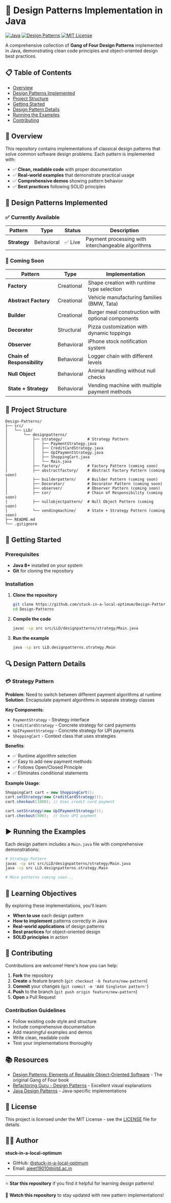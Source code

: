 # 🎯 Design Patterns Implementation in Java

[![Java](https://img.shields.io/badge/Java-ED8B00?style=for-the-badge&logo=java&logoColor=white)](https://www.oracle.com/java/)
[![Design Patterns](https://img.shields.io/badge/Design_Patterns-Gang_of_Four-blue?style=for-the-badge)](https://en.wikipedia.org/wiki/Design_Patterns)
[![MIT License](https://img.shields.io/badge/License-MIT-green.svg?style=for-the-badge)](https://choosealicense.com/licenses/mit/)

A comprehensive collection of **Gang of Four Design Patterns** implemented in Java, demonstrating clean code principles and object-oriented design best practices.

## 📋 Table of Contents

- [Overview](#-overview)
- [Design Patterns Implemented](#-design-patterns-implemented)
- [Project Structure](#-project-structure)
- [Getting Started](#-getting-started)
- [Design Pattern Details](#-design-pattern-details)
- [Running the Examples](#-running-the-examples)
- [Contributing](#-contributing)

## 🌟 Overview

This repository contains implementations of classical design patterns that solve common software design problems. Each pattern is implemented with:

- ✅ **Clean, readable code** with proper documentation
- ✅ **Real-world examples** that demonstrate practical usage
- ✅ **Comprehensive demos** showing pattern behavior
- ✅ **Best practices** following SOLID principles

## 🎨 Design Patterns Implemented

### ✅ **Currently Available**

| Pattern | Type | Status | Description |
|---------|------|--------|-------------|
| **Strategy** | Behavioral | ✅ Live | Payment processing with interchangeable algorithms |

### 🚧 **Coming Soon**

| Pattern | Type | Implementation |
|---------|------|----------------|
| **Factory** | Creational | Shape creation with runtime type selection |
| **Abstract Factory** | Creational | Vehicle manufacturing families (BMW, Tata) |
| **Builder** | Creational | Burger meal construction with optional components |
| **Decorator** | Structural | Pizza customization with dynamic toppings |
| **Observer** | Behavioral | iPhone stock notification system |
| **Chain of Responsibility** | Behavioral | Logger chain with different levels |
| **Null Object** | Behavioral | Animal handling without null checks |
| **State + Strategy** | Behavioral | Vending machine with multiple payment methods |

## 📁 Project Structure

```
Design-Patterns/
├── src/
│   └── LLD/
│       └── designpatterns/
│           ├── strategy/           # Strategy Pattern
│           │   ├── PaymentStrategy.java
│           │   ├── CreditCardStrategy.java
│           │   ├── UpIPaymentStrategy.java
│           │   ├── ShoppingCart.java
│           │   └── Main.java
│           ├── factory/            # Factory Pattern (coming soon)
│           ├── abstractfactory/    # Abstract Factory Pattern (coming soon)
│           ├── builderpattern/     # Builder Pattern (coming soon)
│           ├── Decorator/          # Decorator Pattern (coming soon)
│           ├── observer/           # Observer Pattern (coming soon)
│           ├── cor/                # Chain of Responsibility (coming soon)
│           ├── nullobjectpattern/  # Null Object Pattern (coming soon)
│           └── vendingmachine/     # State + Strategy Pattern (coming soon)
├── README.md
└── .gitignore
```

## 🚀 Getting Started

### Prerequisites

- **Java 8+** installed on your system
- **Git** for cloning the repository

### Installation

1. **Clone the repository**
   ```bash
   git clone https://github.com/stuck-in-a-local-optimum/Design-Patterns.git
   cd Design-Patterns
   ```

2. **Compile the code**
   ```bash
   javac -cp src src/LLD/designpatterns/strategy/Main.java
   ```

3. **Run the example**
   ```bash
   java -cp src LLD.designpatterns.strategy.Main
   ```

## 🔍 Design Pattern Details

### 💳 **Strategy Pattern**
**Problem**: Need to switch between different payment algorithms at runtime  
**Solution**: Encapsulate payment algorithms in separate strategy classes

**Key Components**:
- `PaymentStrategy` - Strategy interface
- `CreditCardStrategy` - Concrete strategy for card payments
- `UpIPaymentStrategy` - Concrete strategy for UPI payments  
- `ShoppingCart` - Context class that uses strategies

**Benefits**:
- ✅ Runtime algorithm selection
- ✅ Easy to add new payment methods
- ✅ Follows Open/Closed Principle
- ✅ Eliminates conditional statements

**Example Usage**:
```java
ShoppingCart cart = new ShoppingCart();
cart.setStrategy(new CreditCardStrategy());
cart.checkout(1000); // Uses credit card payment

cart.setStrategy(new UpIPaymentStrategy());  
cart.checkout(500);  // Uses UPI payment
```

## ▶️ Running the Examples

Each design pattern includes a `Main.java` file with comprehensive demonstrations:

```bash
# Strategy Pattern
javac -cp src src/LLD/designpatterns/strategy/Main.java
java -cp src LLD.designpatterns.strategy.Main

# More patterns coming soon...
```

## 🎯 Learning Objectives

By exploring these implementations, you'll learn:

- **When to use** each design pattern
- **How to implement** patterns correctly in Java
- **Real-world applications** of design patterns
- **Best practices** for object-oriented design
- **SOLID principles** in action

## 🤝 Contributing

Contributions are welcome! Here's how you can help:

1. **Fork** the repository
2. **Create** a feature branch (`git checkout -b feature/new-pattern`)
3. **Commit** your changes (`git commit -m 'Add Singleton pattern'`)
4. **Push** to the branch (`git push origin feature/new-pattern`)
5. **Open** a Pull Request

### Contribution Guidelines

- Follow existing code style and structure
- Include comprehensive documentation
- Add meaningful examples and demos
- Write clean, readable code
- Test your implementations thoroughly

## 📚 Resources

- [Design Patterns: Elements of Reusable Object-Oriented Software](https://en.wikipedia.org/wiki/Design_Patterns) - The original Gang of Four book
- [Refactoring Guru - Design Patterns](https://refactoring.guru/design-patterns) - Excellent visual explanations
- [Java Design Patterns](https://java-design-patterns.com/) - Java-specific implementations

## 📄 License

This project is licensed under the MIT License - see the [LICENSE](LICENSE) file for details.

## 👨‍💻 Author

**stuck-in-a-local-optimum**
- GitHub: [@stuck-in-a-local-optimum](https://github.com/stuck-in-a-local-optimum)
- Email: ajeet19010@iiitd.ac.in

---

⭐ **Star this repository** if you find it helpful for learning design patterns!

🚀 **Watch this repository** to stay updated with new pattern implementations! 